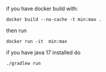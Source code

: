 if you have docker build with:
```
docker build --no-cache -t min:max .
```
then run

```
docker run -it  min:max
```

if you have java 17 installed do

```
./gradlew run
```